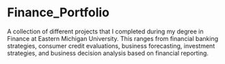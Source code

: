 # Finance_Portfolio

A collection of different projects that I completed during my degree in Finance at Eastern Michigan University. This ranges from financial banking strategies, consumer credit evaluations, business forecasting, investment strategies, and business decision analysis based on financial reporting.
